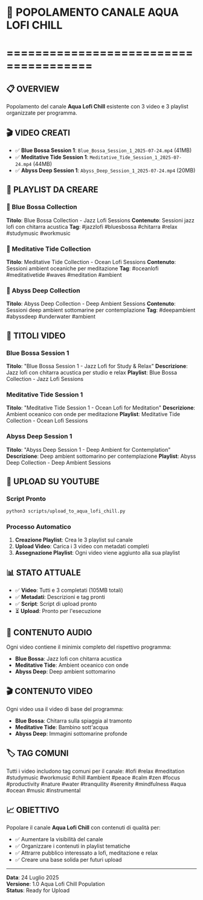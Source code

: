 # 🎵 POPOLAMENTO CANALE AQUA LOFI CHILL
# ======================================

## 📋 OVERVIEW
Popolamento del canale **Aqua Lofi Chill** esistente con 3 video e 3 playlist organizzate per programma.

## 🎬 VIDEO CREATI
- ✅ **Blue Bossa Session 1**: `Blue_Bossa_Session_1_2025-07-24.mp4` (41MB)
- ✅ **Meditative Tide Session 1**: `Meditative_Tide_Session_1_2025-07-24.mp4` (44MB)
- ✅ **Abyss Deep Session 1**: `Abyss_Deep_Session_1_2025-07-24.mp4` (20MB)

## 📁 PLAYLIST DA CREARE

### 🎸 Blue Bossa Collection
**Titolo**: Blue Bossa Collection - Jazz Lofi Sessions
**Contenuto**: Sessioni jazz lofi con chitarra acustica
**Tag**: #jazzlofi #bluesbossa #chitarra #relax #studymusic #workmusic

### 🌊 Meditative Tide Collection  
**Titolo**: Meditative Tide Collection - Ocean Lofi Sessions
**Contenuto**: Sessioni ambient oceaniche per meditazione
**Tag**: #oceanlofi #meditativetide #waves #meditation #ambient

### 🌌 Abyss Deep Collection
**Titolo**: Abyss Deep Collection - Deep Ambient Sessions
**Contenuto**: Sessioni deep ambient sottomarine per contemplazione
**Tag**: #deepambient #abyssdeep #underwater #ambient

## 🎯 TITOLI VIDEO

### Blue Bossa Session 1
**Titolo**: "Blue Bossa Session 1 - Jazz Lofi for Study & Relax"
**Descrizione**: Jazz lofi con chitarra acustica per studio e relax
**Playlist**: Blue Bossa Collection - Jazz Lofi Sessions

### Meditative Tide Session 1
**Titolo**: "Meditative Tide Session 1 - Ocean Lofi for Meditation"
**Descrizione**: Ambient oceanico con onde per meditazione
**Playlist**: Meditative Tide Collection - Ocean Lofi Sessions

### Abyss Deep Session 1
**Titolo**: "Abyss Deep Session 1 - Deep Ambient for Contemplation"
**Descrizione**: Deep ambient sottomarino per contemplazione
**Playlist**: Abyss Deep Collection - Deep Ambient Sessions

## 🚀 UPLOAD SU YOUTUBE

### Script Pronto
```bash
python3 scripts/upload_to_aqua_lofi_chill.py
```

### Processo Automatico
1. **Creazione Playlist**: Crea le 3 playlist sul canale
2. **Upload Video**: Carica i 3 video con metadati completi
3. **Assegnazione Playlist**: Ogni video viene aggiunto alla sua playlist

## 📊 STATO ATTUALE
- ✅ **Video**: Tutti e 3 completati (105MB totali)
- ✅ **Metadati**: Descrizioni e tag pronti
- ✅ **Script**: Script di upload pronto
- ⏳ **Upload**: Pronto per l'esecuzione

## 🎵 CONTENUTO AUDIO
Ogni video contiene il minimix completo del rispettivo programma:
- **Blue Bossa**: Jazz lofi con chitarra acustica
- **Meditative Tide**: Ambient oceanico con onde
- **Abyss Deep**: Deep ambient sottomarino

## 🎬 CONTENUTO VIDEO
Ogni video usa il video di base del programma:
- **Blue Bossa**: Chitarra sulla spiaggia al tramonto
- **Meditative Tide**: Bambino sott'acqua
- **Abyss Deep**: Immagini sottomarine profonde

## 🏷️ TAG COMUNI
Tutti i video includono tag comuni per il canale:
#lofi #relax #meditation #studymusic #workmusic #chill #ambient #peace #calm #zen #focus #productivity #nature #water #tranquility #serenity #mindfulness #aqua #ocean #music #instrumental

## 📈 OBIETTIVO
Popolare il canale **Aqua Lofi Chill** con contenuti di qualità per:
- ✅ Aumentare la visibilità del canale
- ✅ Organizzare i contenuti in playlist tematiche
- ✅ Attrarre pubblico interessato a lofi, meditazione e relax
- ✅ Creare una base solida per futuri upload

---
**Data**: 24 Luglio 2025  
**Versione**: 1.0 Aqua Lofi Chill Population  
**Status**: Ready for Upload 